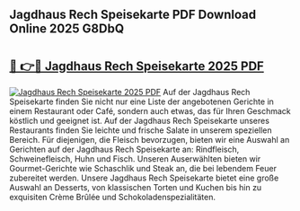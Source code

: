 ## Jagdhaus Rech Speisekarte PDF Download Online 2025 G8DbQ

# <h2><a href="http://gce7vrh.nevu.top/?p=Jagdhaus+Rech+Speisekarte">🔗 👉🔴 Jagdhaus Rech Speisekarte 2025 PDF</a></h2>

[![Jagdhaus Rech Speisekarte 2025 PDF](https://i.imgur.com/dBaPXMq.png)](http://gce7vrh.nevu.top/?p=Jagdhaus+Rech+Speisekarte)
Auf der Jagdhaus Rech Speisekarte finden Sie nicht nur eine Liste der angebotenen Gerichte in einem Restaurant oder Café, sondern auch etwas, das für Ihren Geschmack köstlich und geeignet ist. Auf der Jagdhaus Rech Speisekarte unseres Restaurants finden Sie leichte und frische Salate in unserem speziellen Bereich. Für diejenigen, die Fleisch bevorzugen, bieten wir eine Auswahl an Gerichten auf der Jagdhaus Rech Speisekarte an: Rindfleisch, Schweinefleisch, Huhn und Fisch. Unseren Auserwählten bieten wir Gourmet-Gerichte wie Schaschlik und Steak an, die bei lebendem Feuer zubereitet werden. Unsere Jagdhaus Rech Speisekarte bietet eine große Auswahl an Desserts, von klassischen Torten und Kuchen bis hin zu exquisiten Crème Brûlée und Schokoladenspezialitäten.

